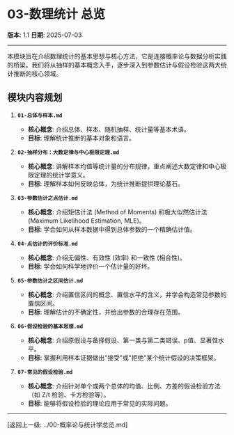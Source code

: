 # 03-数理统计 总览

**版本**: 1.1
**日期**: 2025-07-03

---

本模块旨在介绍数理统计的基本思想与核心方法，它是连接概率论与数据分析实践的桥梁。我们将从抽样的基本概念入手，逐步深入到参数估计与假设检验这两大统计推断的核心领域。

## 模块内容规划

1. **`01-总体与样本.md`**
    * **核心概念**: 介绍总体、样本、随机抽样、统计量等基本术语。
    * **目标**: 理解统计推断的基本对象和语言。

2. **`02-抽样分布：大数定律与中心极限定理.md`**
    * **核心概念**: 讲解样本均值等统计量的分布规律，重点阐述大数定律和中心极限定理的统计学意义。
    * **目标**: 理解样本如何反映总体，为统计推断提供理论基石。

3. **`03-参数估计之点估计.md`**
    * **核心概念**: 介绍矩估计法 (Method of Moments) 和极大似然估计法 (Maximum Likelihood Estimation, MLE)。
    * **目标**: 学会如何从样本数据中得到总体参数的一个精确估计值。

4. **`04-点估计的评价标准.md`**
    * **核心概念**: 介绍无偏性、有效性 (效率) 和一致性 (相合性)。
    * **目标**: 学会如何科学地评价一个估计量的好坏。

5. **`05-参数估计之区间估计.md`**
    * **核心概念**: 介绍置信区间的概念、置信水平的含义，并学会构造常见参数的置信区间。
    * **目标**: 理解估计的不确定性，并给出参数的合理存在范围。

6. **`06-假设检验的基本思想.md`**
    * **核心概念**: 介绍原假设与备择假设、第一类与第二类错误、p值、显著性水平。
    * **目标**: 掌握利用样本证据做出"接受"或"拒绝"某个统计假设的决策框架。

7. **`07-常见的假设检验.md`**
    * **核心概念**: 介绍针对单个或两个总体的均值、比例、方差的假设检验方法（如 Z/t 检验、卡方检验等）。
    * **目标**: 能够将假设检验的理论应用于常见的实际问题。

---

[返回上一级: ../00-概率论与统计学总览.md]
